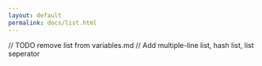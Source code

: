 ```yaml
---
layout: default
permalink: docs/list.html
---
```


// TODO remove list from variables.md
// Add multiple-line list, hash list, list seperator
